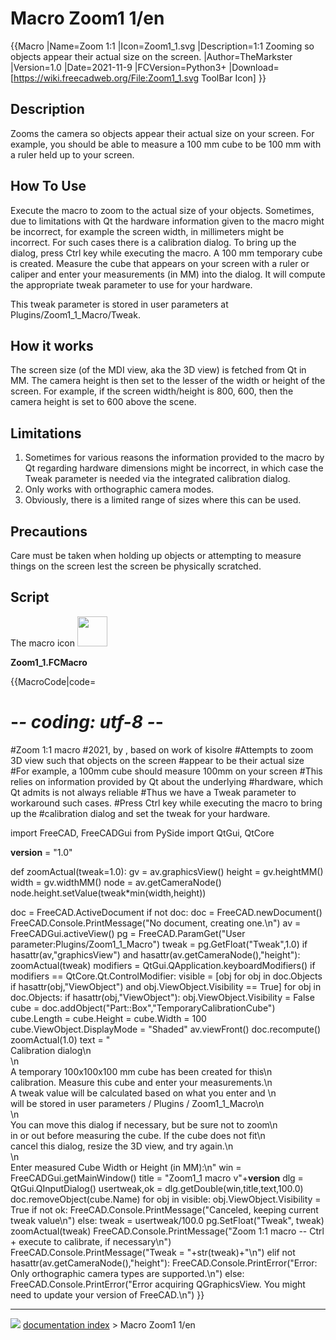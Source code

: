 # Macro Zoom1 1/en
{{Macro
|Name=Zoom 1:1
|Icon=Zoom1_1.svg
|Description=1:1 Zooming so objects appear their actual size on the screen.
|Author=TheMarkster
|Version=1.0
|Date=2021-11-9
|FCVersion=Python3+
|Download=[https://wiki.freecadweb.org/File:Zoom1_1.svg ToolBar Icon]
}}

## Description

Zooms the camera so objects appear their actual size on your screen. For example, you should be able to measure a 100 mm cube to be 100 mm with a ruler held up to your screen.

## How To Use 

Execute the macro to zoom to the actual size of your objects. Sometimes, due to limitations with Qt the hardware information given to the macro might be incorrect, for example the screen width, in millimeters might be incorrect. For such cases there is a calibration dialog. To bring up the dialog, press Ctrl key while executing the macro. A 100 mm temporary cube is created. Measure the cube that appears on your screen with a ruler or caliper and enter your measurements (in MM) into the dialog. It will compute the appropriate tweak parameter to use for your hardware.

This tweak parameter is stored in user parameters at Plugins/Zoom1_1\_Macro/Tweak.

## How it works 

The screen size (of the MDI view, aka the 3D view) is fetched from Qt in MM. The camera height is then set to the lesser of the width or height of the screen. For example, if the screen width/height is 800, 600, then the camera height is set to 600 above the scene.

## Limitations

1.  Sometimes for various reasons the information provided to the macro by Qt regarding hardware dimensions might be incorrect, in which case the Tweak parameter is needed via the integrated calibration dialog.
2.  Only works with orthographic camera modes.
3.  Obviously, there is a limited range of sizes where this can be used.

## Precautions

Care must be taken when holding up objects or attempting to measure things on the screen lest the screen be physically scratched.

## Script

The macro icon <img alt="" src=images/Zoom1_1.svg  style="width:48px;">

**Zoom1_1.FCMacro**


{{MacroCode|code=
# -*- coding: utf-8 -*-
#Zoom 1:1 macro
#2021, by <TheMarkster>, based on work of kisolre
#Attempts to zoom 3D view such that objects on the screen
#appear to be their actual size
#For example, a 100mm cube should measure 100mm on your screen
#This relies on information provided by Qt about the underlying
#hardware, which Qt admits is not always reliable
#Thus we have a Tweak parameter to workaround such cases.
#Press Ctrl key while executing the macro to bring up the
#calibration dialog and set the tweak for your hardware.


import FreeCAD, FreeCADGui
from PySide import QtGui, QtCore

__version__ = "1.0"

def zoomActual(tweak=1.0):
    gv = av.graphicsView()
    height = gv.heightMM()
    width = gv.widthMM()
    node = av.getCameraNode()
    node.height.setValue(tweak*min(width,height))

doc = FreeCAD.ActiveDocument
if not doc:
    doc = FreeCAD.newDocument()
    FreeCAD.Console.PrintMessage("No document, creating one.\n")
av = FreeCADGui.activeView()
pg = FreeCAD.ParamGet("User parameter:Plugins/Zoom1_1_Macro")
tweak = pg.GetFloat("Tweak",1.0)
if hasattr(av,"graphicsView") and hasattr(av.getCameraNode(),"height"):
    zoomActual(tweak)
    modifiers = QtGui.QApplication.keyboardModifiers()
    if modifiers == QtCore.Qt.ControlModifier:
        visible = [obj for obj in doc.Objects if hasattr(obj,"ViewObject") and obj.ViewObject.Visibility == True]
        for obj in doc.Objects:
            if hasattr(obj,"ViewObject"):
                obj.ViewObject.Visibility = False
        cube = doc.addObject("Part::Box","TemporaryCalibrationCube")
        cube.Length = cube.Height = cube.Width = 100
        cube.ViewObject.DisplayMode = "Shaded"
        av.viewFront()
        doc.recompute()
        zoomActual(1.0)
        text = "\
Calibration dialog\n\
\n\
A temporary 100x100x100 mm cube has been created for this\n\
calibration. Measure this cube and enter your measurements.\n\
A tweak value will be calculated based on what you enter and \n\
will be stored in user parameters / Plugins / Zoom1_1_Macro\n\
\n\
You can move this dialog if necessary, but be sure not to zoom\n\
in or out before measuring the cube. If the cube does not fit\n\
cancel this dialog, resize the 3D view, and try again.\n\
\n\
Enter measured Cube Width or Height (in MM):\n"
        win = FreeCADGui.getMainWindow()
        title = "Zoom1_1 macro v"+__version__
        dlg = QtGui.QInputDialog()
        usertweak,ok = dlg.getDouble(win,title,text,100.0)
        doc.removeObject(cube.Name)
        for obj in visible:
            obj.ViewObject.Visibility = True
        if not ok:
            FreeCAD.Console.PrintMessage("Canceled, keeping current tweak value\n")
        else:
            tweak = usertweak/100.0
            pg.SetFloat("Tweak", tweak)
            zoomActual(tweak)
    FreeCAD.Console.PrintMessage("Zoom 1:1 macro -- Ctrl + execute to calibrate, if necessary\n")
    FreeCAD.Console.PrintMessage("Tweak = "+str(tweak)+"\n")
elif not hasattr(av.getCameraNode(),"height"):
    FreeCAD.Console.PrintError("Error: Only orthographic camera types are supported.\n")
else:
    FreeCAD.Console.PrintError("Error acquiring QGraphicsView. You might need to update your version of FreeCAD.\n")
}}



---
![](images/Button_right.svg) [documentation index](../README.md) > Macro Zoom1 1/en

